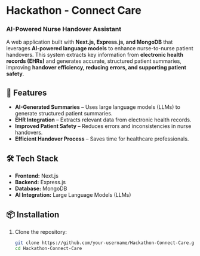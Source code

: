 # Hackathon - Connect Care  
### AI-Powered Nurse Handover Assistant  

A web application built with **Next.js, Express.js, and MongoDB** that leverages **AI-powered language models** to enhance nurse-to-nurse patient handovers. This system extracts key information from **electronic health records (EHRs)** and generates accurate, structured patient summaries, improving **handover efficiency, reducing errors, and supporting patient safety**.  

## 🚀 Features  
- **AI-Generated Summaries** – Uses large language models (LLMs) to generate structured patient summaries.  
- **EHR Integration** – Extracts relevant data from electronic health records.  
- **Improved Patient Safety** – Reduces errors and inconsistencies in nurse handovers.  
- **Efficient Handover Process** – Saves time for healthcare professionals.  

## 🛠️ Tech Stack  
- **Frontend:** Next.js  
- **Backend:** Express.js  
- **Database:** MongoDB  
- **AI Integration:** Large Language Models (LLMs)  

## 📦 Installation  
1. Clone the repository:  
   ```sh
   git clone https://github.com/your-username/Hackathon-Connect-Care.git
   cd Hackathon-Connect-Care
